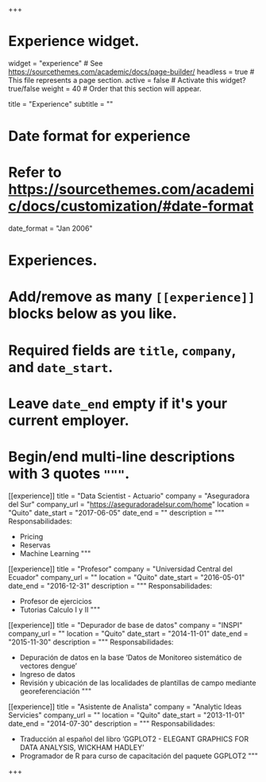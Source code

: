 +++
# Experience widget.
widget = "experience"  # See https://sourcethemes.com/academic/docs/page-builder/
headless = true  # This file represents a page section.
active = false  # Activate this widget? true/false
weight = 40  # Order that this section will appear.

title = "Experience"
subtitle = ""

# Date format for experience
#   Refer to https://sourcethemes.com/academic/docs/customization/#date-format
date_format = "Jan 2006"

# Experiences.
#   Add/remove as many `[[experience]]` blocks below as you like.
#   Required fields are `title`, `company`, and `date_start`.
#   Leave `date_end` empty if it's your current employer.
#   Begin/end multi-line descriptions with 3 quotes `"""`.
[[experience]]
  title = "Data Scientist - Actuario"
  company = "Aseguradora del Sur"
  company_url = "https://aseguradoradelsur.com/home"
  location = "Quito"
  date_start = "2017-06-05"
  date_end = ""
  description = """
  Responsabilidades:
  
  * Pricing
  * Reservas
  * Machine Learning
  """

[[experience]]
  title = "Profesor"
  company = "Universidad Central del Ecuador"
  company_url = ""
  location = "Quito"
  date_start = "2016-05-01"
  date_end = "2016-12-31"
  description = """
  Responsabilidades:
  
  * Profesor de ejercicios
  * Tutorias Calculo I y II
  """  
  
[[experience]]
  title = "Depurador de base de datos"
  company = "INSPI"
  company_url = ""
  location = "Quito"
  date_start = "2014-11-01"
  date_end = "2015-11-30"
  description = """
  Responsabilidades:
  
  * Depuración de datos en la base ’Datos de Monitoreo sistemático de vectores dengue’
  * Ingreso de datos
  * Revisión y ubicación de las localidades de plantillas de campo mediante georeferenciación
  """  

[[experience]]
  title = "Asistente de Analista"
  company = "Analytic Ideas Servicies"
  company_url = ""
  location = "Quito"
  date_start = "2013-11-01"
  date_end = "2014-07-30"
  description = """
  Responsabilidades:
  
  * Traducción al español del libro ’GGPLOT2 - ELEGANT GRAPHICS FOR DATA ANALYSIS, WICKHAM HADLEY’
  * Programador de R para curso de capacitación del paquete GGPLOT2
  """  

+++
